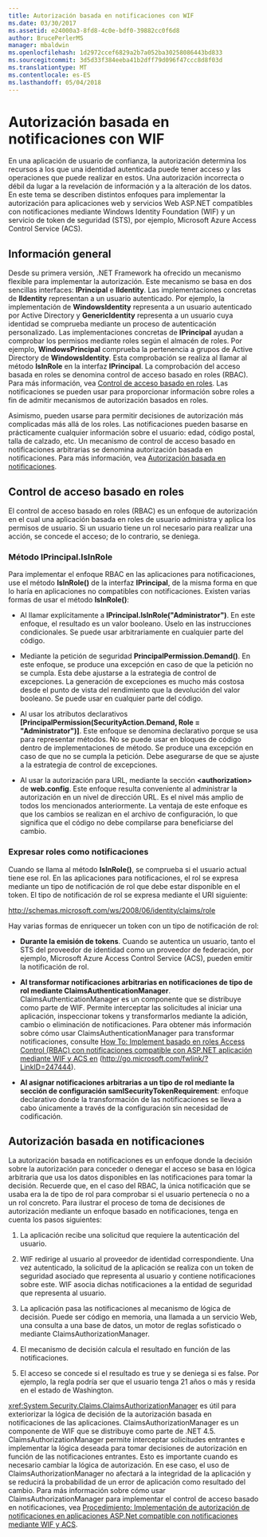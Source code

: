 ```yaml
---
title: Autorización basada en notificaciones con WIF
ms.date: 03/30/2017
ms.assetid: e24000a3-8fd8-4c0e-bdf0-39882cc0f6d8
author: BrucePerlerMS
manager: mbaldwin
ms.openlocfilehash: 1d2972ccef6829a2b7a052ba30258086443bd833
ms.sourcegitcommit: 3d5d33f384eeba41b2dff79d096f47ccc8d8f03d
ms.translationtype: MT
ms.contentlocale: es-ES
ms.lasthandoff: 05/04/2018
---
```

# <a name="claims-based-authorization-using-wif"></a>Autorización basada en notificaciones con WIF
En una aplicación de usuario de confianza, la autorización determina los recursos a los que una identidad autenticada puede tener acceso y las operaciones que puede realizar en estos. Una autorización incorrecta o débil da lugar a la revelación de información y a la alteración de los datos. En este tema se describen distintos enfoques para implementar la autorización para aplicaciones web y servicios Web ASP.NET compatibles con notificaciones mediante Windows Identity Foundation (WIF) y un servicio de token de seguridad (STS), por ejemplo, Microsoft Azure Access Control Service (ACS).  
  
## <a name="overview"></a>Información general  
 Desde su primera versión, .NET Framework ha ofrecido un mecanismo flexible para implementar la autorización. Este mecanismo se basa en dos sencillas interfaces: **IPrincipal** e **IIdentity**. Las implementaciones concretas de **IIdentity** representan a un usuario autenticado. Por ejemplo, la implementación de **WindowsIdentity** representa a un usuario autenticado por Active Directory y **GenericIdentity** representa a un usuario cuya identidad se comprueba mediante un proceso de autenticación personalizado. Las implementaciones concretas de **IPrincipal** ayudan a comprobar los permisos mediante roles según el almacén de roles. Por ejemplo, **WindowsPrincipal** comprueba la pertenencia a grupos de Active Directory de **WindowsIdentity**. Esta comprobación se realiza al llamar al método **IsInRole** en la interfaz **IPrincipal**. La comprobación del acceso basada en roles se denomina control de acceso basado en roles (RBAC). Para más información, vea [Control de acceso basado en roles](../../../docs/framework/security/claims-based-authorization-using-wif.md#BKMK_1).  Las notificaciones se pueden usar para proporcionar información sobre roles a fin de admitir mecanismos de autorización basados en roles.  
  
 Asimismo, pueden usarse para permitir decisiones de autorización más complicadas más allá de los roles. Las notificaciones pueden basarse en prácticamente cualquier información sobre el usuario: edad, código postal, talla de calzado, etc. Un mecanismo de control de acceso basado en notificaciones arbitrarias se denomina autorización basada en notificaciones. Para más información, vea [Autorización basada en notificaciones](../../../docs/framework/security/claims-based-authorization-using-wif.md#BKMK_2).  
  
<a name="BKMK_1"></a>   
## <a name="role-based-access-control"></a>Control de acceso basado en roles  
 El control de acceso basado en roles (RBAC) es un enfoque de autorización en el cual una aplicación basada en roles de usuario administra y aplica los permisos de usuario. Si un usuario tiene un rol necesario para realizar una acción, se concede el acceso; de lo contrario, se deniega.  
  
### <a name="iprincipalisinrole-method"></a>Método IPrincipal.IsInRole  
 Para implementar el enfoque RBAC en las aplicaciones para notificaciones, use el método **IsInRole()** de la interfaz **IPrincipal**, de la misma forma en que lo haría en aplicaciones no compatibles con notificaciones. Existen varias formas de usar el método **IsInRole()**:  
  
-   Al llamar explícitamente a **IPrincipal.IsInRole("Administrator")**. En este enfoque, el resultado es un valor booleano. Úselo en las instrucciones condicionales. Se puede usar arbitrariamente en cualquier parte del código.  
  
-   Mediante la petición de seguridad **PrincipalPermission.Demand()**. En este enfoque, se produce una excepción en caso de que la petición no se cumpla. Esta debe ajustarse a la estrategia de control de excepciones. La generación de excepciones es mucho más costosa desde el punto de vista del rendimiento que la devolución del valor booleano. Se puede usar en cualquier parte del código.  
  
-   Al usar los atributos declarativos **[PrincipalPermission(SecurityAction.Demand, Role = "Administrator")]**. Este enfoque se denomina declarativo porque se usa para representar métodos. No se puede usar en bloques de código dentro de implementaciones de método. Se produce una excepción en caso de que no se cumpla la petición. Debe asegurarse de que se ajuste a la estrategia de control de excepciones.  
  
-   Al usar la autorización para URL, mediante la sección **\<authorization>** de **web.config**. Este enfoque resulta conveniente al administrar la autorización en un nivel de dirección URL. Es el nivel más amplio de todos los mencionados anteriormente. La ventaja de este enfoque es que los cambios se realizan en el archivo de configuración, lo que significa que el código no debe compilarse para beneficiarse del cambio.  
  
### <a name="expressing-roles-as-claims"></a>Expresar roles como notificaciones  
 Cuando se llama al método **IsInRole()**, se comprueba si el usuario actual tiene ese rol. En las aplicaciones para notificaciones, el rol se expresa mediante un tipo de notificación de rol que debe estar disponible en el token. El tipo de notificación de rol se expresa mediante el URI siguiente:  
  
 http://schemas.microsoft.com/ws/2008/06/identity/claims/role  
  
 Hay varias formas de enriquecer un token con un tipo de notificación de rol:  
  
-   **Durante la emisión de tokens**. Cuando se autentica un usuario, tanto el STS del proveedor de identidad como un proveedor de federación, por ejemplo, Microsoft Azure Access Control Service (ACS), pueden emitir la notificación de rol.  
  
-   **Al transformar notificaciones arbitrarias en notificaciones de tipo de rol mediante ClaimsAuthenticationManager**. ClaimsAuthenticationManager es un componente que se distribuye como parte de WIF. Permite interceptar las solicitudes al iniciar una aplicación, inspeccionar tokens y transformarlos mediante la adición, cambio o eliminación de notificaciones. Para obtener más información sobre cómo usar ClaimsAuthenticationManager para transformar notificaciones, consulte [How To: Implement basado en roles Access Control (RBAC) con notificaciones compatible con ASP.NET aplicación mediante WIF y ACS en](http://go.microsoft.com/fwlink/?LinkID=247445) (http://go.microsoft.com/fwlink/?LinkID=247444).  
  
-   **Al asignar notificaciones arbitrarias a un tipo de rol mediante la sección de configuración samlSecurityTokenRequirement**: enfoque declarativo donde la transformación de las notificaciones se lleva a cabo únicamente a través de la configuración sin necesidad de codificación.  
  
<a name="BKMK_2"></a>   
## <a name="claims-based-authorization"></a>Autorización basada en notificaciones  
 La autorización basada en notificaciones es un enfoque donde la decisión sobre la autorización para conceder o denegar el acceso se basa en lógica arbitraria que usa los datos disponibles en las notificaciones para tomar la decisión. Recuerde que, en el caso del RBAC, la única notificación que se usaba era la de tipo de rol para comprobar si el usuario pertenecía o no a un rol concreto. Para ilustrar el proceso de toma de decisiones de autorización mediante un enfoque basado en notificaciones, tenga en cuenta los pasos siguientes:  
  
1.  La aplicación recibe una solicitud que requiere la autenticación del usuario.  
  
2.  WIF redirige al usuario al proveedor de identidad correspondiente. Una vez autenticado, la solicitud de la aplicación se realiza con un token de seguridad asociado que representa al usuario y contiene notificaciones sobre este. WIF asocia dichas notificaciones a la entidad de seguridad que representa al usuario.  
  
3.  La aplicación pasa las notificaciones al mecanismo de lógica de decisión. Puede ser código en memoria, una llamada a un servicio Web, una consulta a una base de datos, un motor de reglas sofisticado o mediante ClaimsAuthorizationManager.  
  
4.  El mecanismo de decisión calcula el resultado en función de las notificaciones.  
  
5.  El acceso se concede si el resultado es true y se deniega si es false. Por ejemplo, la regla podría ser que el usuario tenga 21 años o más y resida en el estado de Washington.  
  
 <xref:System.Security.Claims.ClaimsAuthorizationManager> es útil para exteriorizar la lógica de decisión de la autorización basada en notificaciones de las aplicaciones. ClaimsAuthorizationManager es un componente de WIF que se distribuye como parte de .NET 4.5. ClaimsAuthorizationManager permite interceptar solicitudes entrantes e implementar la lógica deseada para tomar decisiones de autorización en función de las notificaciones entrantes. Esto es importante cuando es necesario cambiar la lógica de autorización. En ese caso, el uso de ClaimsAuthorizationManager no afectará a la integridad de la aplicación y se reducirá la probabilidad de un error de aplicación como resultado del cambio. Para más información sobre cómo usar ClaimsAuthorizationManager para implementar el control de acceso basado en notificaciones, vea [Procedimiento: Implementación de autorización de notificaciones en aplicaciones ASP.Net compatible con notificaciones mediante WIF y ACS](http://go.microsoft.com/fwlink/?LinkID=247446).
